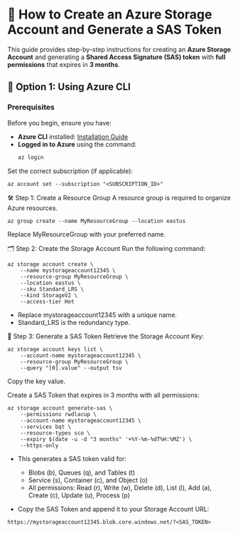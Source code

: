 # 🚀 How to Create an Azure Storage Account and Generate a SAS Token

This guide provides step-by-step instructions for creating an **Azure Storage Account** and generating a **Shared Access Signature (SAS) token** with **full permissions** that expires in **3 months**. 

## **📌 Option 1: Using Azure CLI**
### **Prerequisites**
Before you begin, ensure you have:
- **Azure CLI** installed: [Installation Guide](https://learn.microsoft.com/en-us/cli/azure/install-azure-cli)
- **Logged in to Azure** using the command:
  ```sh
  az login
  ```

Set the correct subscription (if applicable):
```
az account set --subscription "<SUBSCRIPTION_ID>"
```
🛠 Step 1: Create a Resource Group
A resource group is required to organize Azure resources.

```
az group create --name MyResourceGroup --location eastus
```
Replace MyResourceGroup with your preferred name.

🗂 Step 2: Create the Storage Account
Run the following command:

```
az storage account create \
    --name mystorageaccount12345 \
    --resource-group MyResourceGroup \
    --location eastus \
    --sku Standard_LRS \
    --kind StorageV2 \
    --access-tier Hot
```
- Replace mystorageaccount12345 with a unique name.
- Standard_LRS is the redundancy type.

🔑 Step 3: Generate a SAS Token
Retrieve the Storage Account Key:

```
az storage account keys list \
    --account-name mystorageaccount12345 \
    --resource-group MyResourceGroup \
    --query "[0].value" --output tsv
```

Copy the key value.

Create a SAS Token that expires in 3 months with all permissions:

```
az storage account generate-sas \
    --permissions rwdlacup \
    --account-name mystorageaccount12345 \
    --services bqt \
    --resource-types sco \
    --expiry $(date -u -d "3 months" '+%Y-%m-%dT%H:%MZ') \
    --https-only
```

- This generates a SAS token valid for:

  - Blobs (b), Queues (q), and Tables (t)
  - Service (s), Container (c), and Object (o)
  - All permissions: Read (r), Write (w), Delete (d), List (l), Add (a), Create (c), Update (u), Process (p)

- Copy the SAS Token and append it to your Storage Account URL:

```
https://mystorageaccount12345.blob.core.windows.net/?<SAS_TOKEN>
```
